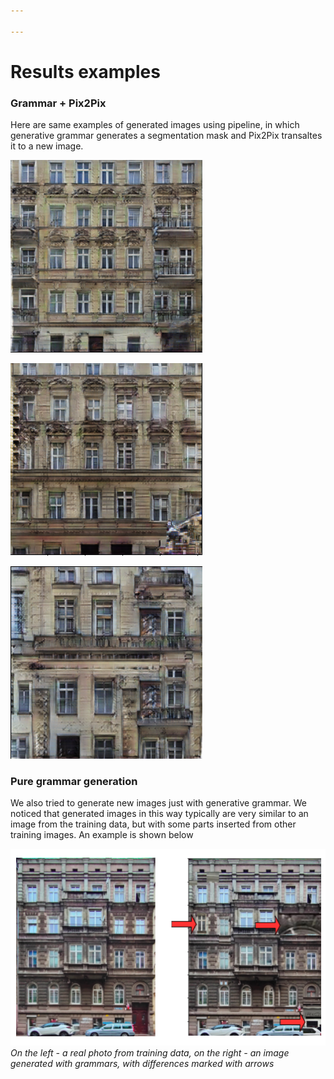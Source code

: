 ```yaml
---

---
```

# Results examples

### Grammar + Pix2Pix

Here are same examples of generated images using pipeline, in which
generative grammar generates a segmentation mask and Pix2Pix transaltes
it to a new image.

![grammar + pix2pix example 1](img/example-grammar-pix2pix-1.png)

![grammar + pix2pix example 2](img/example-grammar-pix2pix-2.png)

![grammar + pix2pix example 3](img/example-grammar-pix2pix-3.png)

### Pure grammar generation

We also tried to generate new images just with generative grammar.
We noticed that generated images in this way typically are very similar
to an image from the training data, but with some parts inserted from
other training images. An example is shown below

![pure grammar generation example](img/example-grammar-pure.png)
_On the left - a real photo from training data, on the right - an image
generated with grammars, with differences marked with arrows_
